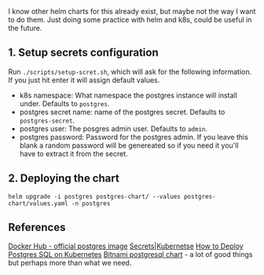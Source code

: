 I know other helm charts for this already exist, but maybe not the way I want to do them. Just doing some practice with helm and k8s, could be useful in the future.

## 1. Setup secrets configuration
Run `./scripts/setup-scret.sh`, which will ask for the following information. If you just hit enter it will assign default values.
- k8s namespace: What namespace the postgres instance will install under. Defaults to `postgres`.
- postgres secret name: name of the postgres secret. Defaults to `postgres-secret`.
- postgres user: The posgres admin user. Defaults to `admin`.
- postgres password: Password for the postgres admin. If you leave this blank a random password will be genereated so if you need it you'll have to extract it from the secret.

## 2. Deploying the chart
```
helm upgrade -i postgres postgres-chart/ --values postgres-chart/values.yaml -n postgres
```

## References
[Docker Hub - official postgres image](https://hub.docker.com/_/postgres/)
[Secrets|Kubernetse](https://kubernetes.io/docs/concepts/configuration/secret/)
[How to Deploy Postgres SQL on Kubernetes](https://phoenixnap.com/kb/postgresql-kubernetes)
[Bitnami postgresql chart](https://github.com/bitnami/charts/tree/main/bitnami/postgresql) - a lot of good things but perhaps more than what we need.
